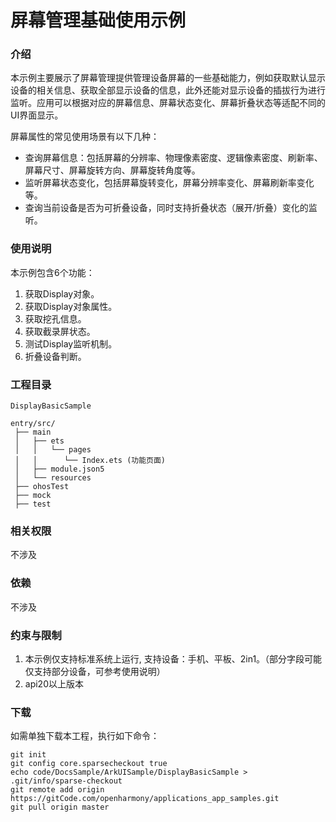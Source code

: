 # 屏幕管理基础使用示例

### 介绍

本示例主要展示了屏幕管理提供管理设备屏幕的一些基础能力，例如获取默认显示设备的相关信息、获取全部显示设备的信息，此外还能对显示设备的插拔行为进行监听。应用可以根据对应的屏幕信息、屏幕状态变化、屏幕折叠状态等适配不同的UI界面显示。

屏幕属性的常见使用场景有以下几种：

- 查询屏幕信息：包括屏幕的分辨率、物理像素密度、逻辑像素密度、刷新率、屏幕尺寸、屏幕旋转方向、屏幕旋转角度等。
- 监听屏幕状态变化，包括屏幕旋转变化，屏幕分辨率变化、屏幕刷新率变化等。
- 查询当前设备是否为可折叠设备，同时支持折叠状态（展开/折叠）变化的监听。

### 使用说明

本示例包含6个功能：
1. 获取Display对象。
2. 获取Display对象属性。
3. 获取挖孔信息。
4. 获取截录屏状态。
5. 测试Display监听机制。
6. 折叠设备判断。

### 工程目录

```
DisplayBasicSample

entry/src/
 ├── main
 │   ├── ets
 │   │   └── pages
 │   │      └── Index.ets (功能页面)
 │   ├── module.json5
 │   └── resources
 ├── ohosTest
 ├── mock
 ├── test
```

### 相关权限

不涉及

### 依赖

不涉及

### 约束与限制

1. 本示例仅支持标准系统上运行, 支持设备：手机、平板、2in1。（部分字段可能仅支持部分设备，可参考使用说明）
2. api20以上版本

### 下载

如需单独下载本工程，执行如下命令：

````
git init
git config core.sparsecheckout true
echo code/DocsSample/ArkUISample/DisplayBasicSample > .git/info/sparse-checkout
git remote add origin https://gitCode.com/openharmony/applications_app_samples.git
git pull origin master
````